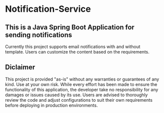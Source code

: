 # Notification-Service

## This is a Java Spring Boot Application for sending notifications

Currently this project supports email notifications with and without template. Users can customize the content based on the requirements.

## Diclaimer

This project is provided "as-is" without any warranties or guarantees of any kind. Use at your own risk. While every effort has been made 
to ensure the functionality of this application, the developer take no responsibility for any damages or issues caused by its use. Users 
are advised to thoroughly review the code and adjust configurations to suit their own requirements before deploying in production environments.
